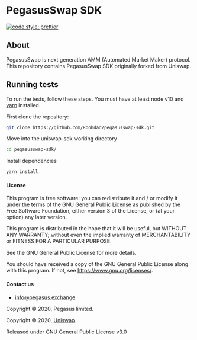 # PegasusSwap SDK

[![code style: prettier](https://img.shields.io/badge/code_style-prettier-ff69b4.svg?style=flat-square)](https://github.com/prettier/prettier)

## About
PegasusSwap is next generation AMM (Automated Market Maker) protocol.
This repository contains PegasusSwap SDK originally forked from Uniswap.

## Running tests

To run the tests, follow these steps. You must have at least node v10 and [yarn](https://yarnpkg.com/) installed.

First clone the repository:

```sh
git clone https://github.com/Roohdad/pegasusswap-sdk.git
```

Move into the uniswap-sdk working directory

```sh
cd pegasusswap-sdk/
```

Install dependencies

```sh
yarn install
```

#### License

This program is free software: you can redistribute it and / or modify it under the terms of the GNU General Public License as published by the Free Software Foundation, either version 3 of the License, or (at your option) any later version.

This program is distributed in the hope that it will be useful, but WITHOUT ANY WARRANTY; without even the implied warranty of MERCHANTABILITY or FITNESS FOR A PARTICULAR PURPOSE. 

See the GNU General Public License for more details.

You should have received a copy of the GNU General Public License along with this program. If not, see <https://www.gnu.org/licenses/>.

#### Contact us
- info@pegasus.exchange

Copyright © 2020, Pegasus limited.

Copyright © 2020, [Uniswap](https://uniswap.org/).

Released under GNU General Public License v3.0

